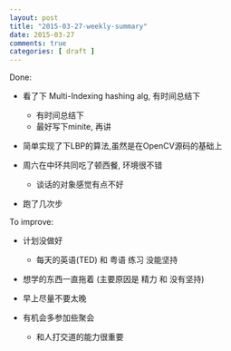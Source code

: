 ```yaml
---
layout: post
title: "2015-03-27-weekly-summary"
date: 2015-03-27
comments: true
categories: [ draft ]
---
```


Done:

*  看了下 Multi-Indexing hashing alg, 有时间总结下
   - 有时间总结下
   - 最好写下minite, 再讲
   
*  简单实现了下LBP的算法,虽然是在OpenCV源码的基础上

*  周六在中环共同吃了顿西餐, 环境很不错
   - 谈话的对象感觉有点不好
   
*  跑了几次步

To improve:
*  计划没做好
   - 每天的英语(TED) 和 粤语 练习 没能坚持
   
*  想学的东西一直拖着 (主要原因是 精力 和 没有坚持)

*  早上尽量不要太晚

*  有机会多参加些聚会
   - 和人打交道的能力很重要
   
[1]: http://movie.douban.com/subject/2209575/ "Boyhood"
